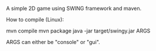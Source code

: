 A simple 2D game using SWING framework and maven.

How to compile (Linux):

mvn compile
mvn package
java -jar target/swingy.jar ARGS

ARGS can either be "console" or "gui".
